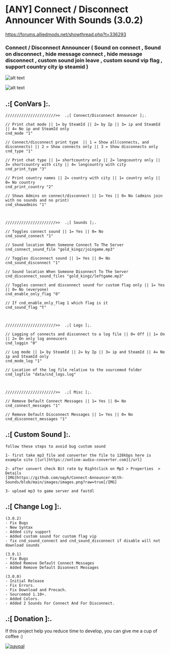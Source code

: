 # [ANY] Connect / Disconnect Announcer With Sounds (3.0.2)
https://forums.alliedmods.net/showthread.php?t=336293

### Connect / Disconnect Announcer ( Sound on connect , Sound on disconnect , hide message connect , hide message disconnect , custom sound join leave , custom sound vip flag , support country city ip steamid )

![alt text](https://github.com/oqyh/Connect-Announcer-With-Sounds/blob/main/images/connect.png?raw=true)

![alt text](https://github.com/oqyh/Connect-Announcer-With-Sounds/blob/main/images/disconnect.png?raw=true)


## .:[ ConVars ]:.
```
//////////////////////>>  .;[ Connect/Disconnect Announcer ];.

// Print chat mode || 1= by SteamId || 2= by Ip || 3= ip and SteamId || 4= No ip and SteamId only
cnd_mode "1"

// Connect/disconnect print type  || 1 = Show all(connects, and disconnects) || 2 = Show connects only || 3 = Show disconnects only
cnd_type "1"

// Print chat type || 1= shortcountry only || 2= longcountry only || 3= shortcountry with city || 4= longcountry with city
cnd_print_type "3"

// Print country names || 2= country with city || 1= country only || 0= No country
cnd_print_country "2"

// Shows Admins on connect/disconnect || 1= Yes || 0= No (admins join with no sounds and no print)
cnd_showadmins "1"



//////////////////////>>  .;[ Sounds ];.

// Toggles connect sound || 1= Yes || 0= No
cnd_sound_connect "1"

// Sound location When Someone Connect To The Server
cnd_connect_sound_file "gold_kingz/joingame.mp3"

// Toggles disconnect sound || 1= Yes || 0= No
cnd_sound_disconnect "1"

// Sound location When Someone Disonnect To The Server
cnd_disconnect_sound_files "gold_kingz/leftgame.mp3"

// Toggles connect and disconnect sound for custom flag only || 1= Yes || 0= No (everyone)
cnd_enable_only_flag "0"

// If cnd_enable_only_flag 1 which flag is it
cnd_sound_flag "t"



//////////////////////>>  .;[ Logs ];.

// Logging of connects and disconnect to a log file || 0= Off || 1= On || 2= On only log annoucers
cnd_loggin "0"

// Log mode || 1= by SteamId || 2= by Ip || 3= ip and SteamId || 4= No ip and SteamId only
cnd_mode_log "1"

// Location of the log file relative to the sourcemod folder
cnd_logfile "data/cnd_logs.log"



//////////////////////>>  .;[ Misc ];.

// Remove Default Connect Messages || 1= Yes || 0= No
cnd_connect_messages "1"

// Remove Default Disconnect Messages || 1= Yes || 0= No
cnd_disconnect_messages "1"
```


## .:[ Custom Sound ]:.
```
follow these steps to avoid bug custom sound

1- first take mp3 file and converter the file to 128kbps here is example site [[url]https://online-audio-converter.com][/url]

2- after convert check Bit rate by Rightclick on Mp3 > Properties  > Details 
[IMG]https://github.com/oqyh/Connect-Announcer-With-Sounds/blob/main/images/images.png?raw=true[/IMG]

3- upload mp3 to game server and fastdl
```


## .:[ Change Log ]:.
```
(3.0.2)
- Fix Bugs
- New Syntax
- Added city support
- Added custom sound for custom flag vip
- fix cnd_sound_connect and cnd_sound_disconnect if disable will not download sounds

(3.0.1)
- Fix Bugs
- Added Remove Default Connect Messages
- Added Remove Default Disonnect Messages

(3.0.0)
- Initial Release
- Fix Errors.
- Fix Download and Precach.
- Sourcemod 1.10+.
- Added Colors.
- Added 2 Sounds For Connect And For Disconnect.
```

## .:[ Donation ]:.

If this project help you reduce time to develop, you can give me a cup of coffee :)

[![paypal](https://www.paypalobjects.com/en_US/i/btn/btn_donateCC_LG.gif)](https://paypal.me/oQYh)
